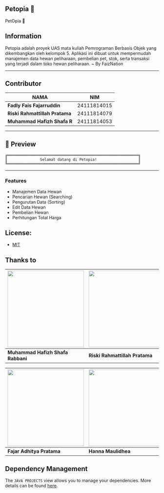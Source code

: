 ## Petopia 🐾

PetOpia 🐾

## Information

Petopia adalah proyek UAS mata kuliah Pemrograman Berbasis Objek yang dikembangkan oleh kelompok 5. Aplikasi ini dibuat untuk mempermudah manajemen data hewan peliharaan, pembelian pet, stok, serta transaksi yang terjadi dalam toko hewan peliharaan. ~ By FaizNation

---

##  Contributor
| NAMA | NIM |
|--------|--------|
| **Fadly Fais Fajarruddin** | 24111814015 |
| **Riski Rahmattillah Pratama** | 24111814079 |
| **Muhammad Hafizh Shafa R** | 24111814053 |
---
## 📸 Preview
```
╔════════════════════════════════════════════════════════════╗
║               Selamat datang di Petopia!                   ║
╚════════════════════════════════════════════════════════════╝
```
---
### Features
- Manajemen Data Hewan  
- Pencarian Hewan (Searching)   
- Pengurutan Data (Sorting)  
- Edit Data Hewan 
- Pembelian Hewan 
- Perhitungan Total Harga 


## License: 
- [MIT](https://choosealicense.com/licenses/mit/)

## Thanks to

| [<img src="https://avatars.githubusercontent.com/u/189825677?v=4" width="250"/>](https://github.com/Apissr) | [<img src="https://avatars.githubusercontent.com/u/207812064?v=4" width="250"/>](https://github.com/rahmatsigma) |[<img src="https://avatars.githubusercontent.com/u/207877704?v=4" width="250"/>](https://github.com/mandaazaziah)  |
| --- | --- | --- |
| **Muhammad Hafizh Shafa Rabbani** | **Riski Rahmattillah Pratama** | **Manda Fatimah Azaziah** |

| [<img src="https://avatars.githubusercontent.com/u/208164527?v=4" width="250"/>](https://github.com/DitPrata03) |[<img src="https://avatars.githubusercontent.com/u/207872670?v=4" width="250"/>](https://github.com/maulidhea) | [<img src="https://avatars.githubusercontent.com/u/200033565?v=4" width="250"/>](https://github.com/IlDarkCloud) |
| --- | --- | --- |
| **Fajar Adhitya Pratama** | **Hanna Maulidhea** | **Ismail Ali Mukharom** |

## Dependency Management

The `JAVA PROJECTS` view allows you to manage your dependencies. More details can be found [here](https://github.com/microsoft/vscode-java-dependency#manage-dependencies).
